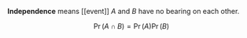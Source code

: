 **Independence** means [[event]] $A$ and $B$ have no bearing on each other.

$$
\Pr(A \cap B) = \Pr(A)\Pr(B)
$$